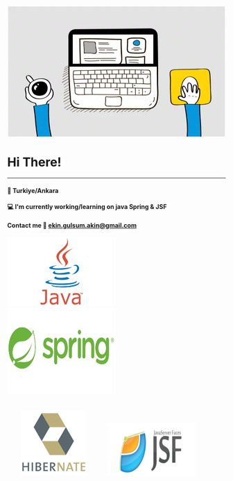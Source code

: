 <div align="center">
  <img src="giphy.webp" width="500" height="300"/>
</div>

# Hi There!
---
#### 📍 Turkiye/Ankara
#### :computer: I'm currently working/learning on java Spring & JSF
#### Contact me 📧 ekin.gulsum.akin@gmail.com
<img src="java.jfif" width="250" height="160"> &emsp;<img src="JavaSpring.jpg" width="250" height="200"> <br/><br/><br/>
&emsp;&emsp; <img src="hibernate.png" width="150" height="150"> &emsp;&emsp;&emsp; <img src="jsf.webp" width="200" height="120">

